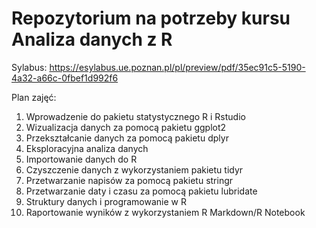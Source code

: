 # Repozytorium na potrzeby kursu Analiza danych z R

Sylabus: <https://esylabus.ue.poznan.pl/pl/preview/pdf/35ec91c5-5190-4a32-a66c-0fbef1d992f6>

Plan zajęć:

1.  Wprowadzenie do pakietu statystycznego R i Rstudio
2.  Wizualizacja danych za pomocą pakietu ggplot2
3.  Przekształcanie danych za pomocą pakietu dplyr
4.  Eksploracyjna analiza danych
5.  Importowanie danych do R
6.  Czyszczenie danych z wykorzystaniem pakietu tidyr
7.  Przetwarzanie napisów za pomocą pakietu stringr
8.  Przetwarzanie daty i czasu za pomocą pakietu lubridate
9.  Struktury danych i programowanie w R
10. Raportowanie wyników z wykorzystaniem R Markdown/R Notebook
